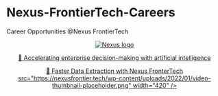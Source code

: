 # Nexus-FrontierTech-Careers
Career Opportunities @Nexus FrontierTech 

<p align="center">
  <a href="https://nexusfrontier.tech/">
    <img alt="Nexus logo" src="https://nexusfrontier.tech/wp-content/uploads/2022/02/Schroders-1.png" />
  </a>
</p>

<p align="center">
  <a href="https://nexusfrontier.tech/wp-content/uploads/2022/08/Nexus-Corporate-Video-Aug-2022.mp4" type="video/mp4">
    🎥 Accelerating enterprise decision-making with artificial intelligence
  </a>
</p>

<p align="center">
  <a href="https://nexusfrontier.tech/wp-content/uploads/2022/01/Nexus_Data-Extraction-Video.mp4" type="video/mp4">
    🎥 Faster Data Extraction with Nexus FronterTech src="https://nexusfrontier.tech/wp-content/uploads/2022/01/video-thumbnail-placeholder.png" width="420" />
  </a>
</p>
